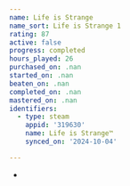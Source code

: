 ```yaml
---
name: Life is Strange
name_sort: Life is Strange 1
rating: 87
active: false
progress: completed
hours_played: 26
purchased_on: .nan
started_on: .nan
beaten_on: .nan
completed_on: .nan
mastered_on: .nan
identifiers:
  - type: steam
    appid: '319630'
    name: Life is Strange™
    synced_on: '2024-10-04'

---
```

-
